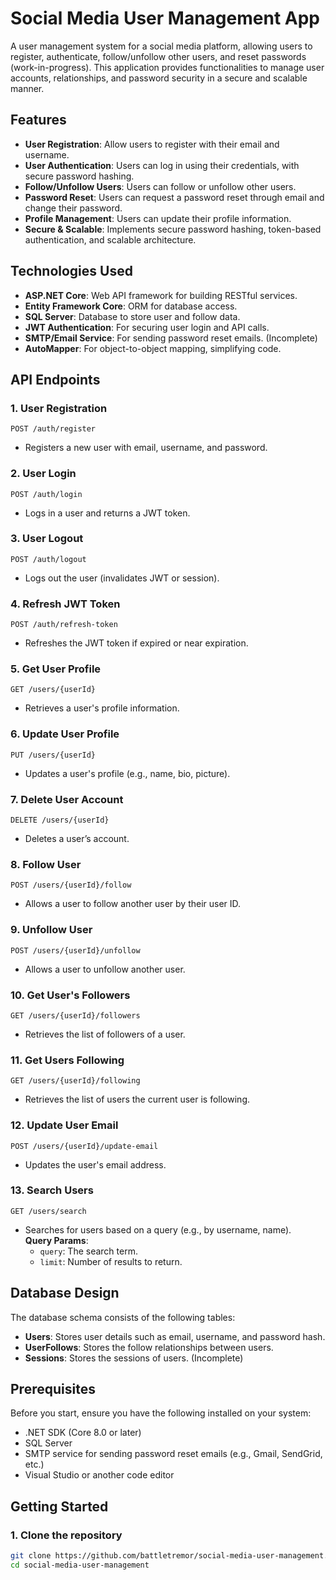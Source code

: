 # Social Media User Management App

A user management system for a social media platform, allowing users to register, authenticate, follow/unfollow other users, and reset passwords (work-in-progress). This application provides functionalities to manage user accounts, relationships, and password security in a secure and scalable manner.

## Features

- **User Registration**: Allow users to register with their email and username.
- **User Authentication**: Users can log in using their credentials, with secure password hashing.
- **Follow/Unfollow Users**: Users can follow or unfollow other users.
- **Password Reset**: Users can request a password reset through email and change their password.
- **Profile Management**: Users can update their profile information.
- **Secure & Scalable**: Implements secure password hashing, token-based authentication, and scalable architecture.

## Technologies Used

- **ASP.NET Core**: Web API framework for building RESTful services.
- **Entity Framework Core**: ORM for database access.
- **SQL Server**: Database to store user and follow data.
- **JWT Authentication**: For securing user login and API calls.
- **SMTP/Email Service**: For sending password reset emails. (Incomplete)
- **AutoMapper**: For object-to-object mapping, simplifying code.

## API Endpoints

### 1. **User Registration**
`POST /auth/register`  
- Registers a new user with email, username, and password.

### 2. **User Login**
`POST /auth/login`  
- Logs in a user and returns a JWT token.

### 3. **User Logout**
`POST /auth/logout`  
- Logs out the user (invalidates JWT or session).

### 4. **Refresh JWT Token**
`POST /auth/refresh-token`  
- Refreshes the JWT token if expired or near expiration.

### 5. **Get User Profile**
`GET /users/{userId}`  
- Retrieves a user's profile information.

### 6. **Update User Profile**
`PUT /users/{userId}`  
- Updates a user's profile (e.g., name, bio, picture).

### 7. **Delete User Account**
`DELETE /users/{userId}`  
- Deletes a user’s account.

### 8. **Follow User**
`POST /users/{userId}/follow`  
- Allows a user to follow another user by their user ID.

### 9. **Unfollow User**
`POST /users/{userId}/unfollow`  
- Allows a user to unfollow another user.

### 10. **Get User's Followers**
`GET /users/{userId}/followers`  
- Retrieves the list of followers of a user.

### 11. **Get Users Following**
`GET /users/{userId}/following`  
- Retrieves the list of users the current user is following.

### 12. **Update User Email**
`POST /users/{userId}/update-email`  
- Updates the user's email address.

### 13. **Search Users**
`GET /users/search`  
- Searches for users based on a query (e.g., by username, name).  
  **Query Params**:
  - `query`: The search term.
  - `limit`: Number of results to return.


## Database Design

The database schema consists of the following tables:

- **Users**: Stores user details such as email, username, and password hash.
- **UserFollows**: Stores the follow relationships between users.
- **Sessions**: Stores the sessions of users. (Incomplete)

## Prerequisites

Before you start, ensure you have the following installed on your system:

- .NET SDK (Core 8.0 or later)
- SQL Server
- SMTP service for sending password reset emails (e.g., Gmail, SendGrid, etc.)
- Visual Studio or another code editor

## Getting Started

### 1. Clone the repository

```bash
git clone https://github.com/battletremor/social-media-user-management.git
cd social-media-user-management
